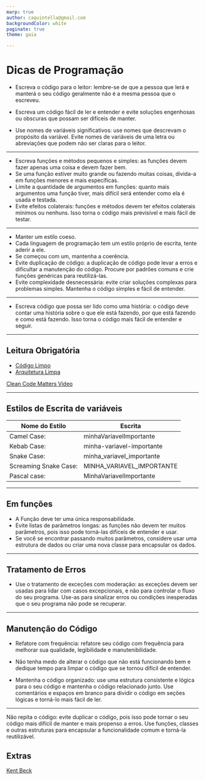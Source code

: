 ```yaml
---
marp: true
author: caquintella@gmail.com
backgroundColor: white
paginate: true
theme: gaia

---
```


# Dicas de Programação #

* Escreva o código para o leitor: lembre-se de que a pessoa que lerá e manterá o seu código geralmente não é a mesma pessoa que o escreveu.
  
* Escreva um código fácil de ler e entender e evite soluções engenhosas ou obscuras que possam ser difíceis de manter.

* Use nomes de variáveis significativos: use nomes que descrevam o propósito da variável. Evite nomes de variáveis de uma letra ou abreviações que podem não ser claras para o leitor.

---

* Escreva funções e métodos pequenos e simples: as funções devem fazer apenas uma coisa e devem fazer bem.
* Se uma função estiver muito grande ou fazendo muitas coisas, divida-a em funções menores e mais específicas.
* Limite a quantidade de argumentos em funções: quanto mais argumentos uma função tiver, mais difícil será entender como ela é usada e testada.
* Evite efeitos colaterais: funções e métodos devem ter efeitos colaterais mínimos ou nenhuns. Isso torna o código mais previsível e mais fácil de testar.

---

* Manter um estilo coeso.
* Cada linguagem de programação tem um estilo próprio de escrita, tente aderir a ele.
* Se começou com um, mantenha a coerência.
* Evite duplicação de código: a duplicação de código pode levar a erros e dificultar a manutenção do código. Procure por padrões comuns e crie funções genéricas para reutilizá-las.
* Evite complexidade desnecessária: evite criar soluções complexas para problemas simples. Mantenha o código simples e fácil de entender.
  
---

* Escreva código que possa ser lido como uma história: o código deve contar uma história sobre o que ele está fazendo, por que está fazendo e como está fazendo. Isso torna o código mais fácil de entender e seguir.
  
---

## Leitura Obrigatória ##

* [Código Limpo](https://www.amazon.com.br/C%C3%B3digo-limpo-Robert-C-Martin/dp/8576082675)
* [Arquitetura Limpa](https://www.amazon.com.br/Arquitetura-Limpa-Artes%C3%A3o-Estrutura-Software/dp/8550804606/ref=pd_bxgy_img_sccl_1/136-4446733-9909111?pd_rd_w=UvQpA&content-id=amzn1.sym.57f5b0c5-8f2e-45a4-8595-2eb0fcbe85cd&pf_rd_p=57f5b0c5-8f2e-45a4-8595-2eb0fcbe85cd&pf_rd_r=AEESBC60S3YVJREXBYWT&pd_rd_wg=ph2nZ&pd_rd_r=d16b97dd-4c76-422e-8e21-5cb6bcb1d20c&pd_rd_i=8550804606&psc=1)

[Clean Code Matters Video](https://www.youtube.com/watch?time_continue=48&v=Wibk0IfjfaI&embeds_euri=https%3A%2F%2Fcleancoders.com%2F&embeds_origin=http%3A%2F%2Fcleancoders.com&feature=emb_logo)

---

## Estilos de Escrita de variáveis ##

|Nome do Estilo|Escrita|
|----|----|
|Camel Case: | minhaVariavelImportante|
| Kebab Case: |minha-variavel-importante |
| Snake Case: |minha_variavel_importante |
| Screaming Snake Case: |MINHA_VARIAVEL_IMPORTANTE |
| Pascal case: |MinhaVariavelImportante |

---

## Em funções ##

* A Função deve ter uma única responsabilidade.
* Evite listas de parâmetros longas: as funções não devem ter muitos parâmetros, pois isso pode torná-las difíceis de entender e usar.
* Se você se encontrar passando muitos parâmetros, considere usar uma estrutura de dados ou criar uma nova classe para encapsular os dados.

---

## Tratamento de Erros ##

* Use o tratamento de exceções com moderação: as exceções devem ser usadas para lidar com casos excepcionais, e não para controlar o fluxo do seu programa. Use-as para sinalizar erros ou condições inesperadas que o seu programa não pode se recuperar.

---

## Manutenção do Código ##

* Refatore com frequência: refatore seu código com frequência para melhorar sua qualidade, legibilidade e manutenibilidade.

* Não tenha medo de alterar o código que não está funcionando bem e dedique tempo para limpar o código que se tornou difícil de entender.
  
* Mantenha o código organizado: use uma estrutura consistente e lógica para o seu código e mantenha o código relacionado junto. Use comentários e espaços em branco para dividir o código em seções lógicas e torná-lo mais fácil de ler.
  
---

Não repita o código: evite duplicar o código, pois isso pode tornar o seu código mais difícil de manter e mais propenso a erros. Use funções, classes e outras estruturas para encapsular a funcionalidade comum e torná-la reutilizável.

## Extras ##

[Kent Beck](https://www.youtube.com/watch?v=frBZhqp-Kpk)
